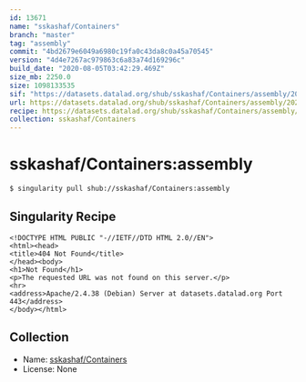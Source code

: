 ```yaml
---
id: 13671
name: "sskashaf/Containers"
branch: "master"
tag: "assembly"
commit: "4bd2679e6049a6980c19fa0c43da8c0a45a70545"
version: "4d4e7267ac979863c6a83a74d169296c"
build_date: "2020-08-05T03:42:29.469Z"
size_mb: 2250.0
size: 1098133535
sif: "https://datasets.datalad.org/shub/sskashaf/Containers/assembly/2020-08-05-4bd2679e-4d4e7267/4d4e7267ac979863c6a83a74d169296c.sif"
url: https://datasets.datalad.org/shub/sskashaf/Containers/assembly/2020-08-05-4bd2679e-4d4e7267/
recipe: https://datasets.datalad.org/shub/sskashaf/Containers/assembly/2020-08-05-4bd2679e-4d4e7267/Singularity
collection: sskashaf/Containers
---
```


# sskashaf/Containers:assembly

```bash
$ singularity pull shub://sskashaf/Containers:assembly
```

## Singularity Recipe

```singularity
<!DOCTYPE HTML PUBLIC "-//IETF//DTD HTML 2.0//EN">
<html><head>
<title>404 Not Found</title>
</head><body>
<h1>Not Found</h1>
<p>The requested URL was not found on this server.</p>
<hr>
<address>Apache/2.4.38 (Debian) Server at datasets.datalad.org Port 443</address>
</body></html>
```

## Collection

 - Name: [sskashaf/Containers](https://github.com/sskashaf/Containers)
 - License: None

